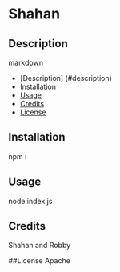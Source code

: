 # Shahan

## Description
markdown

- [Description] (#description)
- [Installation](#installation)
- [Usage](#usage)
- [Credits](#credits)
- [License](#license)

## Installation
npm i

## Usage 
node index.js

## Credits
Shahan and Robby

##License
Apache


